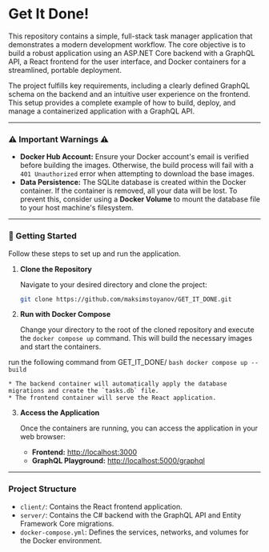 # Get It Done!

This repository contains a simple, full-stack task manager application that demonstrates a modern development workflow. The core objective is to build a robust application using an ASP.NET Core backend with a GraphQL API, a React frontend for the user interface, and Docker containers for a streamlined, portable deployment.

The project fulfills key requirements, including a clearly defined GraphQL schema on the backend and an intuitive user experience on the frontend. This setup provides a complete example of how to build, deploy, and manage a containerized application with a GraphQL API.

---

### ⚠️ Important Warnings ⚠️

* **Docker Hub Account:** Ensure your Docker account's email is verified before building the images. Otherwise, the build process will fail with a `401 Unauthorized` error when attempting to download the base images.
* **Data Persistence:** The SQLite database is created within the Docker container. If the container is removed, all your data will be lost. To prevent this, consider using a **Docker Volume** to mount the database file to your host machine's filesystem.

---

### 🚀 Getting Started

Follow these steps to set up and run the application.

1.  **Clone the Repository**

    Navigate to your desired directory and clone the project:

    ```bash
    git clone https://github.com/maksimstoyanov/GET_IT_DONE.git
    ```

2.  **Run with Docker Compose**

    Change your directory to the root of the cloned repository and execute the `docker compose up` command. This will build the necessary images and start the containers.

run the following command from GET_IT_DONE/ 
    ```bash
    docker compose up --build
    ```

    * The backend container will automatically apply the database migrations and create the `tasks.db` file.
    * The frontend container will serve the React application.

3.  **Access the Application**

    Once the containers are running, you can access the application in your web browser:

    * **Frontend:** [http://localhost:3000](http://localhost:3000)
    * **GraphQL Playground:** [http://localhost:5000/graphql](http://localhost:5000/graphql)

---

### Project Structure

* `client/`: Contains the React frontend application.
* `server/`: Contains the C# backend with the GraphQL API and Entity Framework Core migrations.
* `docker-compose.yml`: Defines the services, networks, and volumes for the Docker environment.
